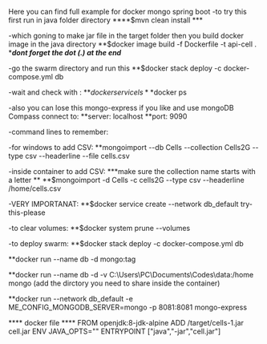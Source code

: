 Here you can find full example for docker mongo spring boot
-to try this first run in java folder directory
****$mvn clean install ***

-which goning  to make jar file in the target folder 
then you build docker image in the java directory 
**$docker image build -f Dockerfile -t api-cell .
****dont forget the dot (.) at the end***

-go the swarm directory and run this
**$docker stack deploy -c docker-compose.yml db

-wait and check with :
**$docker service ls 
**$docker ps

-also you can lose this mongo-express if you like and use mongoDB Compass connect to:
**server: localhost 
**port: 9090

-command lines to remember:

-for windows to add CSV:
**mongoimport --db Cells --collection Cells2G --type csv --headerline --file cells.csv

-inside container to add CSV:
***make sure the collection name starts with a letter **
**$mongoimport -d Cells -c cells2G --type csv --headerline  /home/cells.csv

-VERY IMPORTANAT:
**$docker service create --network db_default  try-this-please

-to clear volumes:
**$docker system prune --volumes

-to deploy swarm:
**$docker stack deploy -c docker-compose.yml db


**docker run --name db -d mongo:tag

**docker run --name db -d -v C:\Users\PC\Documents\Codes\data\:/home mongo (add the dirctory you need to share inside the container)

**docker run --network db_default -e ME_CONFIG_MONGODB_SERVER=mongo -p 8081:8081 mongo-express

**** docker file ****
FROM openjdk:8-jdk-alpine
ADD /target/cells-1.jar cell.jar
ENV JAVA_OPTS=""
ENTRYPOINT ["java","-jar","cell.jar"]
